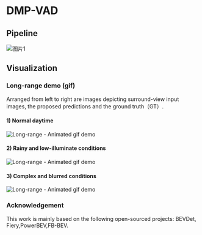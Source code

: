 # DMP-VAD


## Pipeline
![图片1](https://github.com/user-attachments/assets/119ff8df-97b4-4526-85a0-c42be13f77b5)

## Visualization

### Long-range demo (gif)
Arranged from left to right are images depicting surround-view input images, the proposed predictions and the ground truth（GT）.

#### 1) Normal daytime

![Long-range - Animated gif demo](https://github.com/pupu-chenyanyan/DMPB-SAD/blob/main/tinywow_01%2B03_73178796%20(1).gif)

#### 2) Rainy and low-illuminate conditions

![Long-range - Animated gif demo](https://github.com/pupu-chenyanyan/DMPB-SAD/blob/main/tinywow_02_73179789%20(1).gif)

#### 3) Complex and blurred conditions
![Long-range - Animated gif demo](https://github.com/pupu-chenyanyan/DMPB-SAD/blob/main/tinywow_04-2_73179564%20(1).gif)



<!-- ### Long-range coverage
![图片2](https://github.com/user-attachments/assets/51fb6760-1425-4f0d-8324-46fe94de5f8a)
### Short-range coverage
![图片3](https://github.com/user-attachments/assets/62e01948-1fa3-4962-b928-a41713851071) -->


### Acknowledgement
This work is mainly based on the following open-sourced projects: BEVDet, Fiery,PowerBEV,FB-BEV.



